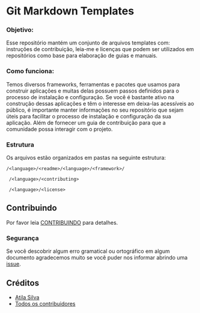 # Git Markdown Templates

### Objetivo:
Esse repositório mantém um conjunto de arquivos templates com: 
instruções de contribuição, leia-me e licenças que podem ser 
utilizados em repositórios como base para elaboração de guias e manuais.

### Como funciona:
Temos diversos frameworks, ferramentas e pacotes que usamos para construir
aplicações e muitas delas possuem passos definidos para o processo de instalação e configuração.
Se você é bastante ativo na construção dessas aplicações e têm o interesse em deixa-las acessíveis 
ao público, é importante manter informações no seu repositório que sejam úteis 
para facilitar o processo de instalação e configuração da sua aplicação. 
Além de fornecer um guia de contribuição para que a comunidade possa interagir com o projeto.

### Estrutura
Os arquivos estão organizados em pastas na seguinte estrutura:

``` /<language>/<readme>/<language>/<framework>/ ```

``` /<language>/<contributing>```

``` /<language>/<license>```

## Contribuindo

Por favor leia [CONTRIBUINDO](CONTRIBUTING.md) para detalhes.

### Segurança

Se você descobrir algum erro gramatical ou ortográfico em algum documento agradecemos muito se você puder nos informar abrindo uma [issue](https://github.com/Atiladanvi/git-md-templates/issues/new).

## Créditos

- [Atila Silva](https://github.com/atiladanvi)
- [Todos os contribuidores](../../contributors)

